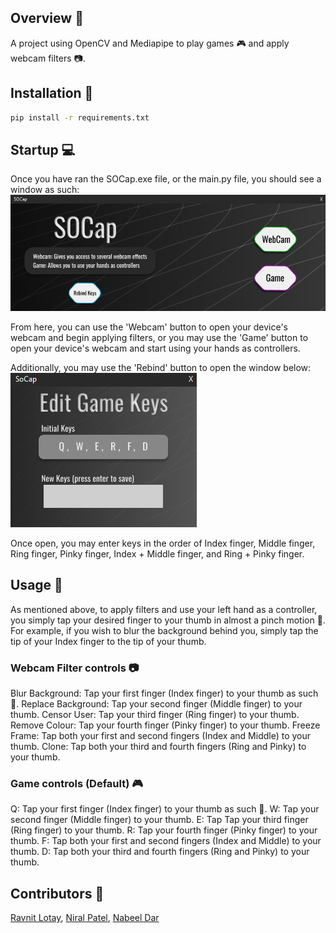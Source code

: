 ## Overview :crystal_ball:
A project using OpenCV and Mediapipe to play games :video_game: and apply webcam filters :camera:.

## Installation :electric_plug:

```bash
pip install -r requirements.txt
```

## Startup :computer:

Once you have ran the SOCap.exe file, or the main.py file, you should see a window as such:
![Main Window](images/screenshots/main_window.PNG "Main Window")

From here, you can use the 'Webcam' button to open your device's webcam and begin applying filters, or you may use the 'Game' button to open your device's webcam and start using your hands as controllers.

Additionally, you may use the 'Rebind' button to open the window below:
![Rebind Window](images/screenshots/rebind_window.PNG "Rebind Window")


Once open, you may enter keys in the order of Index finger, Middle finger, Ring finger, Pinky finger, Index + Middle finger, and Ring + Pinky finger.

## Usage :book:
    
As mentioned above, to apply filters and use your left hand as a controller, you simply tap your desired finger to your thumb in almost a pinch motion :pinching_hand:. For example, if you wish to blur the background behind you, simply tap the tip of your Index finger to the tip of your thumb.

### Webcam Filter controls :camera:
Blur Background: Tap your first finger (Index finger) to your thumb as such :pinching_hand:.
Replace Background: Tap your second finger (Middle finger) to your thumb.
Censor User: Tap your third finger (Ring finger) to your thumb.
Remove Colour: Tap your fourth finger (Pinky finger) to your thumb.
Freeze Frame: Tap both your first and second fingers (Index and Middle) to your thumb.
Clone: Tap both your third and fourth fingers (Ring and Pinky) to your thumb.

### Game controls (Default) :video_game:
Q: Tap your first finger (Index finger) to your thumb as such :pinching_hand:.
W: Tap your second finger (Middle finger) to your thumb.
E: Tap Tap your third finger (Ring finger) to your thumb.
R: Tap your fourth finger (Pinky finger) to your thumb.
F: Tap both your first and second fingers (Index and Middle) to your thumb.
D: Tap both your third and fourth fingers (Ring and Pinky) to your thumb.
## Contributors :busts_in_silhouette:

[Ravnit Lotay](https://github.com/Ravnit202), [Niral Patel](https://github.com/niralpatel02), [Nabeel Dar](https://github.com/NabeelDar)
